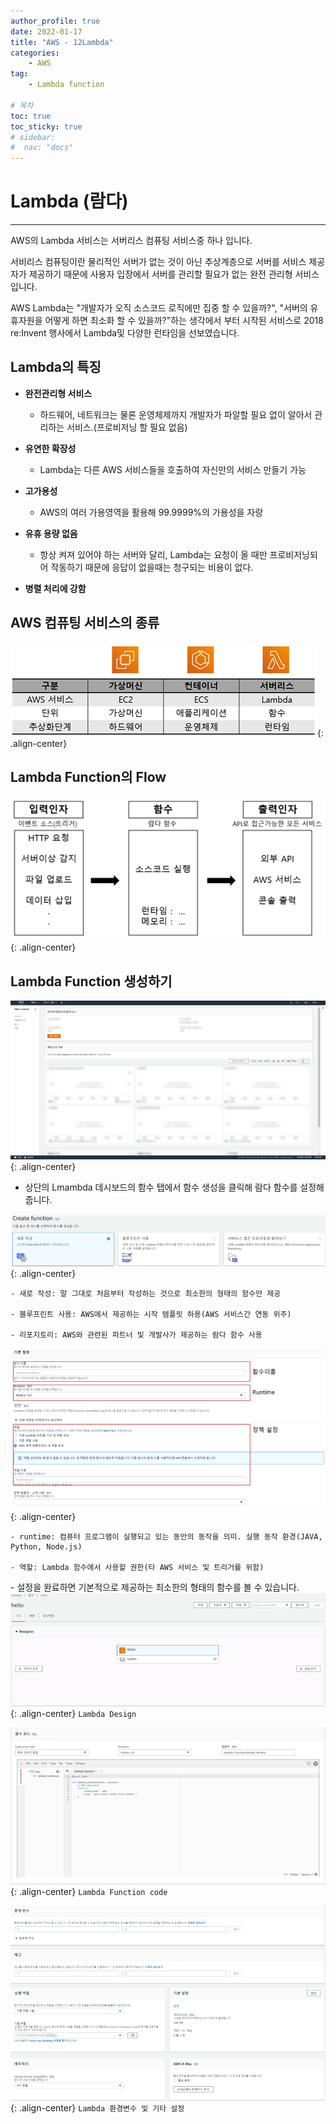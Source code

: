 ```yaml
---
author_profile: true
date: 2022-01-17
title: "AWS - 12Lambda"
categories: 
    - AWS
tag: 
    - Lambda function

# 목차
toc: true  
toc_sticky: true 
# sidebar:
#  nav: "docs"
---
```


# Lambda (람다)

---

AWS의 Lambda 서비스는 서버리스 컴퓨팅 서비스중 하나 입니다.

서비리스 컴퓨팅이란 물리적인 서버가 없는 것이 아닌 추상계층으로 서버를 서비스 제공자가 제공하기 때문에 사용자 입장에서 서버를 관리할 필요가 없는 완전 관리형 서비스 입니다.

AWS Lambda는 "개발자가 오직 소스코드 로직에만 집중 할 수 있을까?", "서버의 유휴자원을 어떻게 하면 최소화 할 수 있을까?"하는 생각에서 부터 시작된 서비스로 2018 re:Invent 행사에서 Lambda및 다양한 런타임을 선보였습니다.

## Lambda의 특징

- **완전관리형 서비스** 
    - 하드웨어, 네트워크는 물론 운영체제까지 개발자가 파알할 필요 없이 알아서 관리하는 서비스.(프로비저닝 할 필요 없음)

- **유연한 확장성** 
    - Lambda는 다른 AWS 서비스들을 호출하여 자신만의 서비스 만들기 가능

- **고가용성**
    - AWS의 여러 가용영역을 활용해 99.9999%의 가용성을 자랑

- **유휴 용량 없음**
    - 항상 켜져 있어야 하는 서버와 달리, Lambda는 요청이 올 때만 프로비저닝되어 작동하기 때문에 응답이 없을때는 청구되는 비용이 없다.

- **병렬 처리에 강함**


## AWS 컴퓨팅 서비스의 종류

![Lambda 1](/assets/images/2022-01-17/AWS71.png){: .align-center}

## Lambda Function의 Flow

![Lambda 2](/assets/images/2022-01-17/AWS72.png){: .align-center}

## Lambda Function 생성하기

![Lambda 3](/assets/images/2022-01-17/AWS73.png){: .align-center}
- 상단의 Lmambda 데시보드의 함수 탭에서 함수 생성을 클릭해 람다 함수를 설정해 줍니다.

![Lambda 4](/assets/images/2022-01-17/AWS74.png){: .align-center}
```    
- 새로 작성: 말 그대로 처음부터 작성하는 것으로 최소한의 형태의 함수만 제공

- 블루프린트 사용: AWS에서 제공하는 시작 템플릿 하용(AWS 서비스간 연동 위주)

- 리포지토리: AWS와 관련된 파트너 및 개발사가 제공하는 람다 함수 사용
```

![Lambda 5](/assets/images/2022-01-17/AWS75.png){: .align-center}
```
- runtime: 컴퓨터 프로그램이 실행되고 있는 동안의 동작을 의미. 실행 동작 환경(JAVA, Python, Node.js)

- 역할: Lambda 함수에서 사용할 권한(타 AWS 서비스 및 트리거를 위함)
```

​- 설정을 완료하면 기본적으로 제공하는 최소한의 형태의 함수를 볼 수 있습니다.
![Lambda 6](/assets/images/2022-01-17/AWS76.png){: .align-center}
`Lambda Design`

![Lambda 7](/assets/images/2022-01-17/AWS77.png){: .align-center}
`Lambda Function code`

![Lambda 8](/assets/images/2022-01-17/AWS78.png){: .align-center}
`Lambda 환경변수 및 기타 설정`